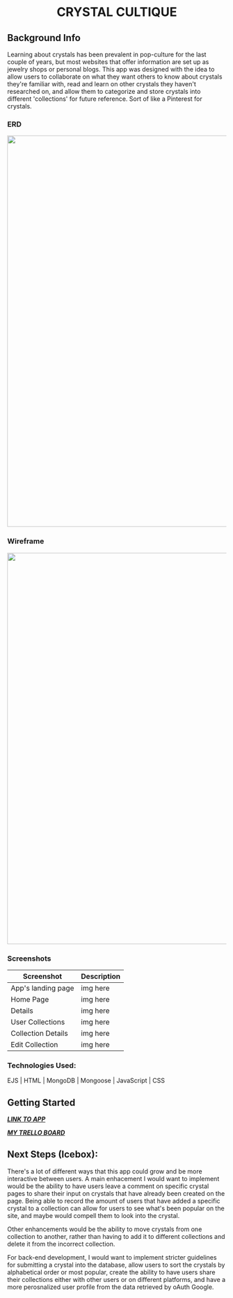 # <h1 align="center">CRYSTAL CULTIQUE</h1>
## Background Info
Learning about crystals has been prevalent in pop-culture for the last couple of years, but most websites that offer information are set up as jewelry shops or personal blogs. This app was designed with the idea to allow users to collaborate on what they want others to know about crystals they're familiar with, read and learn on other crystals they haven't researched on, and allow them to categorize and store crystals into different 'collections' for future reference. Sort of like a Pinterest for crystals.

### ERD
<img src="https://i.imgur.com/vzSChcL.png" width="900">


### Wireframe
<img src="https://i.imgur.com/YmBvBAV.png" width="900">


### Screenshots
| Screenshot | Description |
|------------ | ------------|
| App's landing page | img here |
| Home Page | img here |
| Details | img here |
| User Collections | img here |
| Collection Details | img here |
| Edit Collection | img here |


### Technologies Used:
EJS | HTML | MongoDB | Mongoose | JavaScript | CSS



## Getting Started
[***LINK TO APP***](https://crystal-cultique.herokuapp.com/)

[***MY TRELLO BOARD***](https://trello.com/b/o1x2Lf1d/project2-crystal-collection)


## Next Steps (Icebox):
There's a lot of different ways that this app could grow and be more interactive between users. A main enhacement I would want to implement would be the ability to have users leave a comment on specific crystal pages to share their input on crystals that have already been created on the page. Being able to record the amount of users that have added a specific crystal to a collection can allow for users to see what's been popular on the site, and maybe would compell them to look into the crystal.

Other enhancements would be the ability to move crystals from one collection to another, rather than having to add it to different collections and delete it from the incorrect collection.

For back-end development, I would want to implement stricter guidelines for submitting a crystal into the database, allow users to sort the crystals by alphabetical order or most popular, create the ability to have users share their collections either with other users or on different platforms, and have a more perosnalized user profile from the data retrieved by oAuth Google.
